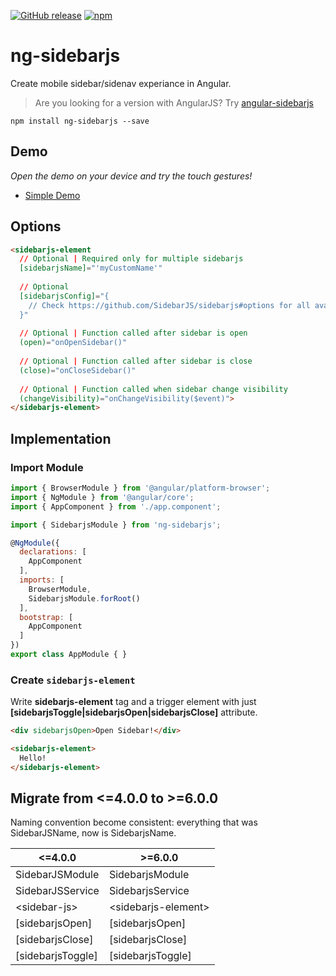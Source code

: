 [![GitHub release](https://img.shields.io/github/release/SidebarJS/ng-sidebarjs.svg)](https://github.com/SidebarJS/ng-sidebarjs/releases)
[![npm](https://img.shields.io/npm/v/ng-sidebarjs.svg)](https://www.npmjs.com/package/ng-sidebarjs)

# ng-sidebarjs
Create mobile sidebar/sidenav experiance in Angular.
> Are you looking for a version with AngularJS? Try [angular-sidebarjs](https://github.com/SidebarJS/angular-sidebarjs)

```ssh
npm install ng-sidebarjs --save
```

## Demo
*Open the demo on your device and try the touch gestures!*

* [Simple Demo](https://stackblitz.com/edit/ng-sidebarjs)

## Options
```html
<sidebarjs-element
  // Optional | Required only for multiple sidebarjs
  [sidebarjsName]="'myCustomName'"
  
  // Optional
  [sidebarjsConfig]="{
    // Check https://github.com/SidebarJS/sidebarjs#options for all available options
  }"
  
  // Optional | Function called after sidebar is open
  (open)="onOpenSidebar()"
  
  // Optional | Function called after sidebar is close
  (close)="onCloseSidebar()"
  
  // Optional | Function called when sidebar change visibility
  (changeVisibility)="onChangeVisibility($event)">
</sidebarjs-element>
```

## Implementation
### Import Module
```js
import { BrowserModule } from '@angular/platform-browser';
import { NgModule } from '@angular/core';
import { AppComponent } from './app.component';

import { SidebarjsModule } from 'ng-sidebarjs';

@NgModule({
  declarations: [
    AppComponent
  ],
  imports: [
    BrowserModule,
    SidebarjsModule.forRoot()
  ],
  bootstrap: [
    AppComponent
  ]
})
export class AppModule { }
```

### Create `sidebarjs-element`
Write **sidebarjs-element** tag and a trigger element with just **[sidebarjsToggle|sidebarjsOpen|sidebarjsClose]** attribute.
```html
<div sidebarjsOpen>Open Sidebar!</div>

<sidebarjs-element>
  Hello!
</sidebarjs-element>
```

## Migrate from <=4.0.0 to >=6.0.0
Naming convention become consistent: everything that was SidebarJSName, now is SidebarjsName.

|<=4.0.0|>=6.0.0|
|----------|----------|
| SidebarJSModule | SidebarjsModule |
| SidebarJSService | SidebarjsService |
| \<sidebar-js\> | \<sidebarjs-element\> |
| [sidebarjsOpen] | [sidebarjsOpen] |
| [sidebarjsClose] | [sidebarjsClose] |
| [sidebarjsToggle] | [sidebarjsToggle] |
